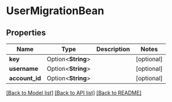 # UserMigrationBean

## Properties

Name | Type | Description | Notes
------------ | ------------- | ------------- | -------------
**key** | Option<**String**> |  | [optional]
**username** | Option<**String**> |  | [optional]
**account_id** | Option<**String**> |  | [optional]

[[Back to Model list]](../README.md#documentation-for-models) [[Back to API list]](../README.md#documentation-for-api-endpoints) [[Back to README]](../README.md)


